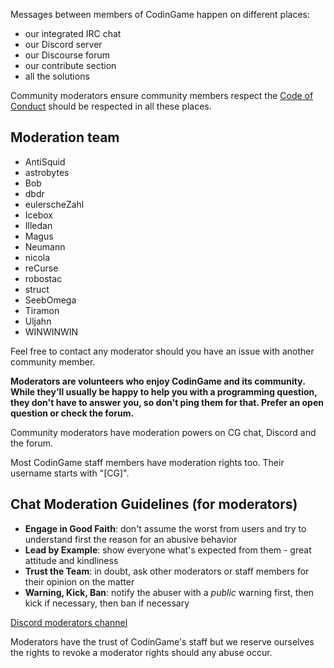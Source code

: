 Messages between members of CodinGame happen on different places:

- our integrated IRC chat
- our Discord server
- our Discourse forum
- our contribute section
- all the solutions

 Community moderators ensure community members respect the [Code of Conduct](/pages/contribute/coc.md) should be respected in all these places.

## Moderation team

- AntiSquid
- astrobytes
- Bob
- dbdr
- eulerscheZahl
- Icebox
- Illedan
- Magus
- Neumann
- nicola
- reCurse
- robostac
- struct
- SeebOmega
- Tiramon
- Uljahn
- WINWINWIN

Feel free to contact any moderator should you have an issue with another community member.

**Moderators are volunteers who enjoy CodinGame and its community. While they'll usually be happy to help you with a programming question, they don't have to answer you, so don't ping them for that. Prefer an open question or check the forum.**

Community moderators have moderation powers on CG chat, Discord and the forum. 

Most CodinGame staff members have moderation rights too. Their username starts with "[CG]".

## Chat Moderation Guidelines (for moderators)

- **Engage in Good Faith**: don't assume the worst from users and try to understand first the reason for an abusive behavior
- **Lead by Example**: show everyone what's expected from them - great attitude and kindliness
- **Trust the Team**: in doubt, ask other moderators or staff members for their opinion on the matter
- **Warning, Kick, Ban**: notify the abuser with a _public_ warning first, then kick if necessary, then ban if necessary

[Discord moderators channel](https://discord.gg/ytxmYWd)

Moderators have the trust of CodinGame's staff but we reserve ourselves the rights to revoke a moderator rights should any abuse occur.